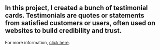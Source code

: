 In this project, I created a bunch of testimonial cards.
Testimonials are quotes or statements from satisfied customers or users, often used on websites to build credibility and trust.
---
For more information, [click here](https://roadmap.sh/projects/testimonial-cards).
